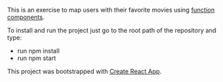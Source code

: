 This is an exercise to map users with their favorite movies using [function components](https://reactjs.org/docs/components-and-props.html#function-and-class-components).

To install and run the project just go to the root path of the repository and type:

* run npm install
* run npm start

This project was bootstrapped with [Create React App](https://github.com/facebookincubator/create-react-app).

